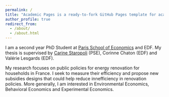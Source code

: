 ```yaml
---
permalink: /
title: "Academic Pages is a ready-to-fork GitHub Pages template for academic personal websites"
author_profile: true
redirect_from: 
  - /about/
  - /about.html
---
```


I am a second year PhD Student at [Paris School of Economics](https://www.parisschoolofeconomics.eu/en/) and EDF. My thesis is supervised by [Carine Staropoli](https://www.parisschoolofeconomics.eu/equipes/carine-staropoli/) (PSE), Corinne Chaton (EDF) and Valérie Lesgards (EDF). 

My research focuses on public policies for energy renovation for households in France. I seek to measure their efficiency and propose new subsidies designs that could help reduce innefficiency in renovation policies. More generally, I am interested in Environmental Economics, Behavioral Economics and Experimental Economics.
